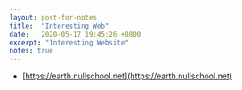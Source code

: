 ```yaml
---
layout: post-for-notes
title:  "Interesting Web"
date:   2020-05-17 19:45:26 +0800
excerpt: "Interesting Website"
notes: true
---
```




* [https://earth.nullschool.net](https://earth.nullschool.net)
